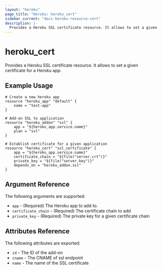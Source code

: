 ```yaml
---
layout: "heroku"
page_title: "Heroku: heroku_cert"
sidebar_current: "docs-heroku-resource-cert"
description: |-
  Provides a Heroku SSL certificate resource. It allows to set a given certificate for a Heroku app.
---
```


# heroku\_cert

Provides a Heroku SSL certificate resource. It allows to set a given certificate for a Heroku app.

## Example Usage

```
# Create a new heroku app
resource "heroku_app" "default" {
    name = "test-app"
}

# Add-on SSL to application
resource "heroku_addon" "ssl" {
    app = "${heroku_app.service.name}"
    plan = "ssl"
}

# Establish certificate for a given application
resource "heroku_cert" "ssl_certificate" {
    app = "${heroku_app.service.name}"
    certificate_chain = "${file("server.crt")}"
    private_key = "${file("server.key")}"
    depends_on = "heroku_addon.ssl"
}
```

## Argument Reference

The following arguments are supported:

* `app` - (Required) The Heroku app to add to.
* `certificate_chain` - (Required) The certificate chain to add
* `private_key` - (Required) The private key for a given certificate chain

## Attributes Reference

The following attributes are exported:

* `id` - The ID of the add-on
* `cname` - The CNAME of ssl endpoint
* `name` - The name of the SSL certificate

